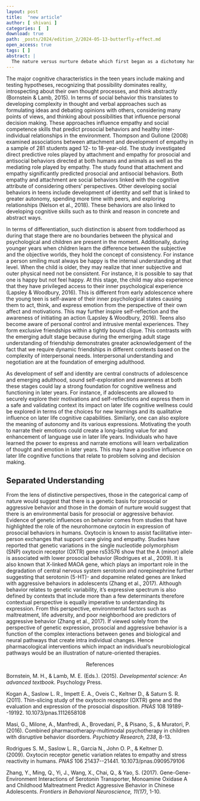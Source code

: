 ```yaml
---
layout: post
title:  "new article"
author: [ shivani ]
categories: [  ]
download: true
path: _posts/2024/edition_2/2024-05-13-butterfly-effect.md
open_access: true
tags: [ ]
abstract: |
  The nature versus nurture debate which first began as a dichotomy has now evolved towards a unified whole. In the integrative wholistic view, nature and nurture are viewed as synergistic entities that determine outcomes at both the individual and collective domains of a person’s lived experience. When applied to behavior development, both the distinct and unified interpretations of the nature-nurture dynamic may find relevance in the overall discourse. Where prosocial behavior is symbolized by positive attitudes towards others, aggressive behaviors are characterized as negative tendencies that are detrimental to the individual and society (Kogan et al., 2011; Zhang et al., 2017). Consequently, prosocial behavior is linked to acceptance within peer group and aggressive behavior is associated with peer rejection (Bornstein & Lamb, 2015). In context of behavior development, each of these domains can be assayed from the nature-nurture perspective which itself can be applied in distinctly contrasting and unified approaches. If viewed from the lens of the nature-nurture dichotomy, is prosocial or aggressive behavior related to genetic expression or is it a function of environmental inputs? Consequently, if understood from the unified perspective, can prosocial or aggressive behavior be a function of both attributes? To this end, the purpose of this paper is to understand how distinct and unified theoretical understandings of the nature-nurture stance inform behavior and intervention so that treatment plans can be optimally applied to foster human growth.
---
```

The major cognitive characteristics in the teen years include making and testing hypotheses, recognizing that possibility dominates reality, introspecting about their own thought processes, and think abstractly (Bornstein & Lamb, 2015). In terms of social behavior this translates to developing complexity in thought and verbal approaches such as formulating ideas and debating opinions with others, considering many points of views, and thinking about possibilities that influence personal decision making. These approaches influence empathy and social competence skills that predict prosocial behaviors and healthy inter-individual relationships in the environment. Thompson and Gullone (2008) examined associations between attachment and development of empathy in a sample of 281 students aged 12- to 18-year-old. The study investigated direct predictive roles played by attachment and empathy for prosocial and antisocial behaviors directed at both humans and animals as well as the mediating role played by empathy. The study found that attachment and empathy significantly predicted prosocial and antisocial behaviors. Both empathy and attachment are social behaviors linked with the cognitive attribute of considering others’ perspectives. Other developing social behaviors in teens include development of identity and self that is linked to greater autonomy, spending more time with peers, and exploring relationships (Nelson et al., 2018). These behaviors are also linked to developing cognitive skills such as to think and reason in concrete and abstract ways. 

 In terms of differentiation, such distinction is absent from toddlerhood as during that stage there are no boundaries between the physical and psychological and children are present in the moment. Additionally, during younger years when children learn the difference between the subjective and the objective worlds, they hold the concept of consistency. For instance a person smiling must always be happy is the internal understanding at that level. When the child is older, they may realize that inner subjective and outer physical need not be consistent. For instance, it is possible to say that one is happy but not feel happy. At this stage, the child may also experience that they have privileged access to their inner psychological experience (Lapsley & Woodbury, 2016). This is different from early adolescence where the young teen is self-aware of their inner psychological states causing them to act, think, and express emotion from the perspective of their own affect and motivations. This may further inspire self-reflection and the awareness of initiating an action (Lapsley & Woodbury, 2016). Teens also become aware of personal control and intrusive mental experiences. They form exclusive friendships within a tightly bound clique.  This contrasts with the emerging adult stage because during the emerging adult stage understanding of friendship demonstrates greater acknowledgement of the fact that we require dynamic friendships in different contexts based on the complexity of interpersonal needs. Interpersonal understanding and negotiation are at the foundation of emerging adulthood.

 As development of self and identity are central constructs of adolescence and emerging adulthood, sound self-exploration and awareness at both these stages could lay a strong foundation for cognitive wellness and functioning in later years.  For instance, if adolescents are allowed to securely explore their motivations and self-reflections and express them in a safe and validating context its impact on later life cognitive wellness could be explored in terms of the choices for new learnings and its qualitative influence on later life cognitive capabilities. Similarly, one can also explore the meaning of autonomy and its various expressions. Motivating the youth to narrate their emotions could create a long-lasting value for and enhancement of language use in later life years. Individuals who have learned the power to express and narrate emotions will learn verbalization of thought and emotion in later years. This may have a positive influence on later life cognitive functions that relate to problem solving and decision making. 

 ## Separated Understanding

 From the lens of distinctive perspectives, those in the categorical camp of nature would suggest that there is a genetic basis for prosocial or aggressive behavior and those in the domain of nurture would suggest that there is an environmental basis for prosocial or aggressive behavior. Evidence of genetic influences on behavior comes from studies that have highlighted the role of the neurohormone oxytocin in expression of prosocial behaviors in humans. Oxytocin is known to assist facilitative inter-person exchanges that support care giving and empathy. Studies have reported that genetic variations in the single nucleotide polymorphism (SNP) oxytocin receptor (OXTR) gene rs53576 show that the A (minor) allele is associated with lower prosocial behavior (Rodrigues et al., 2009).  It is also known that X-linked MAOA gene, which plays an important role in the degradation of central nervous system serotonin and norepinephrine further suggesting that serotonin (5-HT)- and dopamine related genes are linked with aggressive behaviors in adolescents (Zhang et al., 2017). Although behavior relates to genetic variability, it’s expressive spectrum is also defined by contexts that include more than a few determinants therefore contextual perspective is equally imperative to understanding its expression. From this perspective, environmental factors such as maltreatment, life adversity, and poor neighborhood are predictors of aggressive behavior (Zhang et al., 2017). If viewed solely from the perspective of genetic expression, prosocial and aggressive behavior is a function of the complex interactions between genes and biological and neural pathways that create intra individual changes. Hence pharmacological interventions which impact an individual’s neurobiological pathways would be an illustration of nature-oriented therapies.

 <center id="references">References</center> 

 Bornstein, M. H., & Lamb, M. E. (Eds.). (2015). *Developmental science: An advanced textbook*. Psychology Press.

Kogan A., Saslow L. R., Impett E. A., Oveis C., Keltner D., & Saturn S. R. (2011). Thin-slicing study of the oxytocin receptor (OXTR) gene and the evaluation and expression of the prosocial disposition. *PNAS* 108 19189--19192\. 10.1073/pnas.1112658108

Masi, G., Milone, A., Manfredi, A., Brovedani, P., & Pisano, S., & Muratori, P. (2016). Combined pharmacotherapy-multimodal psychotherapy in children with disruptive behavior disorders. *Psychiatry Research, 238*, 8-13.

Rodrigues S. M., Saslow L. R., Garcia N., John O. P., & Keltner D. (2009). Oxytocin receptor genetic variation relates to empathy and stress reactivity in humans. *PNAS* 106 21437--21441\. 10.1073/pnas.0909579106

Zhang, Y., Ming, Q., Yi, J., Wang, X., Chai, Q., & Yao, S. (2017). Gene-Gene-Environment Interactions of Serotonin Transporter, Monoamine Oxidase A and Childhood Maltreatment Predict Aggressive Behavior in Chinese Adolescents. *Frontiers in Behavioral Neuroscience, 11(17)*, 1-10.


